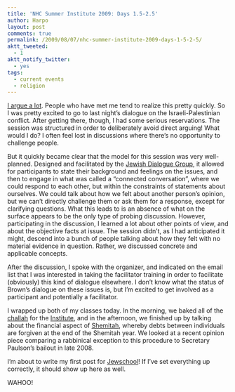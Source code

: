 ```yaml
---
title: 'NHC Summer Institute 2009: Days 1.5-2.5'
author: Harpo
layout: post
comments: true
permalink: /2009/08/07/nhc-summer-institute-2009-days-1-5-2-5/
aktt_tweeted:
  - 1
aktt_notify_twitter:
  - yes
tags:
  - current events
  - religion
---
```

<a href="http://www2.massbar.org/pub_programs/mock_trial/photo.php?a_id=51&c_id=&pg=10" target="_blank">I argue a lot</a>. People who have met me tend to realize this pretty quickly. So I was pretty excited to go to last night&#8217;s dialogue on the Israeli-Palestinian conflict. After getting there, though, I had some serious reservations. The session was structured in order to deliberately avoid direct arguing! What would I do? I often feel lost in discussions where there&#8217;s no opportunity to challenge people.

But it quickly became clear that the model for this session was very well-planned. Designed and facilitated by the <a href="http://www.jewishdialogue.org/" target="_blank">Jewish Dialogue Group</a>, it allowed for participants to state their background and feelings on the issues, and then to engage in what was called a &#8220;connected conversation&#8221;, where we could respond to each other, but within the constraints of statements about ourselves. We could talk about how we felt about another person&#8217;s opinion, but we can&#8217;t directly challenge them or ask them for a response, except for clarifying questions. What this leads to is an absence of what on the surface appears to be the only type of probing discussion. However, participating in the discussion, I learned a lot about other points of view, and about the objective facts at issue. The session didn&#8217;t, as I had anticipated it might, descend into a bunch of people talking about how they felt with no material evidence in question. Rather, we discussed concrete and applicable concepts.

After the discussion, I spoke with the organizer, and indicated on the email list that I was interested in taking the facilitator training in order to facilitate (obviously) this kind of dialogue elsewhere. I don&#8217;t know what the status of Brown&#8217;s dialogue on these issues is, but I&#8217;m excited to get involved as a participant and potentially a facilitator.

I wrapped up both of my classes today. In the morning, we baked all of the <a href="http://en.wikipedia.org/wiki/Challah" target="_blank">challah</a> for the <a href="http://havurah.org/institute" target="_blank">Institute</a>, and in the afternoon, we finished up by talking about the financial aspect of <a href="http://en.wikipedia.org/wiki/Shemitah" target="_blank">Shemitah</a>, whereby debts between individuals are forgiven at the end of the Shemitah year. We looked at a recent opinion piece comparing a rabbinical exception to this procedure to Secretary Paulson&#8217;s bailout in late 2008.

I&#8217;m about to write my first post for <a href="http:/jewschool.com" target="_blank">Jewschool</a>! If I&#8217;ve set everything up correctly, it should show up here as well.

WAHOO!